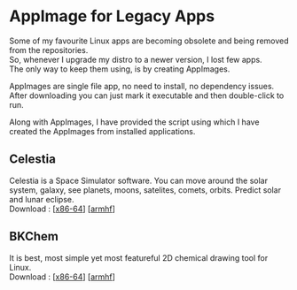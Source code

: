 # AppImage for Legacy Apps  
Some of my favourite Linux apps are becoming obsolete and being removed from the repositories.  
So, whenever I upgrade my distro to a newer version, I lost few apps.  
The only way to keep them using, is by creating AppImages.  

AppImages are single file app, no need to install, no dependency issues. After downloading you can just mark it executable and then double-click to run.  

Along with AppImages, I have provided the script using which I have created the AppImages from installed applications.  

## Celestia  
Celestia is a Space Simulator software. You can move around the solar system, galaxy, see planets, moons, satelites, comets, orbits. Predict solar and lunar eclipse.  
Download : [[x86-64](https://github.com/ksharindam/appimage-for-legacy-apps/releases/latest/download/Celestia-x86_64.AppImage)] [[armhf](https://github.com/ksharindam/appimage-for-legacy-apps/releases/latest/download/Celestia-armhf.AppImage)]  

## BKChem  
It is best, most simple yet most featureful 2D chemical drawing tool for Linux.  
Download : [[x86-64](https://github.com/ksharindam/appimage-for-legacy-apps/releases/latest/download/BKchem-x86_64.AppImage)] [[armhf](https://github.com/ksharindam/appimage-for-legacy-apps/releases/latest/download/BKchem-armhf.AppImage)]  
